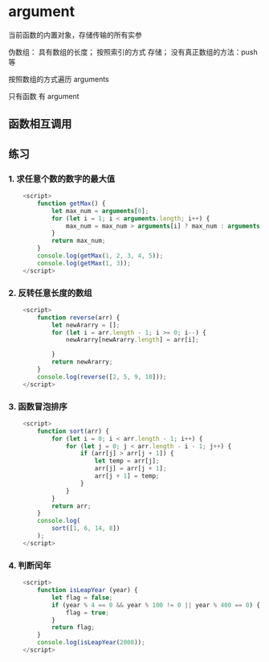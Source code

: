 # argument

当前函数的内置对象，存储传输的所有实参

伪数组：
具有数组的长度；
按照索引的方式 存储；
没有真正数组的方法：push等

按照数组的方式遍历 arguments

只有函数 有 argument


## 函数相互调用

## 练习
### 1. 求任意个数的数字的最大值

```javascript
    <script>
        function getMax() {
            let max_num = arguments[0];
            for (let i = 1; i < arguments.length; i++) {
                max_num = max_num > arguments[i] ? max_num : arguments[i];
            }
            return max_num;
        }
        console.log(getMax(1, 2, 3, 4, 5));
        console.log(getMax(1, 3));
    </script>
```

### 2. 反转任意长度的数组

```javascript
    <script>
        function reverse(arr) {
            let newArarry = [];
            for (let i = arr.length - 1; i >= 0; i--) {
                newArarry[newArarry.length] = arr[i];

            }
            return newArarry;
        }
        console.log(reverse([2, 5, 9, 10]));
    </script>
```

### 3. 函数冒泡排序

```JavaScript
    <script>
        function sort(arr) {
            for (let i = 0; i < arr.length - 1; i++) {
                for (let j = 0; j < arr.length - i - 1; j++) {
                    if (arr[j] > arr[j + 1]) {
                        let temp = arr[j];
                        arr[j] = arr[j + 1];
                        arr[j + 1] = temp;
                    }
                }
            }
            return arr;
        }
        console.log(
            sort([1, 6, 14, 8])
        );
    </script>
```

### 4. 判断闰年

```javascript
    <script>
        function isLeapYear (year) {
            let flag = false;
            if (year % 4 == 0 && year % 100 != 0 || year % 400 == 0) {
                flag = true;
            }
            return flag;
        }
        console.log(isLeapYear(2008));
    </script>
```